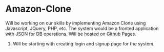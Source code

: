 # Amazon-Clone
Will be working on our skills by implementing Amazon Clone using Javascript, JQuery, PHP, etc. The system would be a fronted application with JSON for DB operations. Will be hosted on Github Pages.

1. Will be starting with creating login and signup page for the system.
